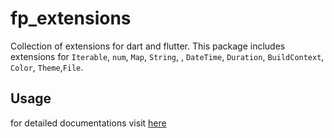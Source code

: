 <!--
This README describes the package. If you publish this package to pub.dev,
this README's contents appear on the landing page for your package.

For information about how to write a good package README, see the guide for
[writing package pages](https://dart.dev/guides/libraries/writing-package-pages).

For general information about developing packages, see the Dart guide for
[creating packages](https://dart.dev/guides/libraries/create-library-packages)
and the Flutter guide for
[developing packages and plugins](https://flutter.dev/developing-packages).
-->

# fp_extensions

Collection of extensions for dart and flutter. This package includes extensions for `Iterable`, `num`, `Map`, `String`, , `DateTime`, `Duration`, `BuildContext`, `Color`, `Theme`,`File`.

## Usage

for detailed documentations visit [here](https://docs.kishormainali.com/#/extensions/context)
